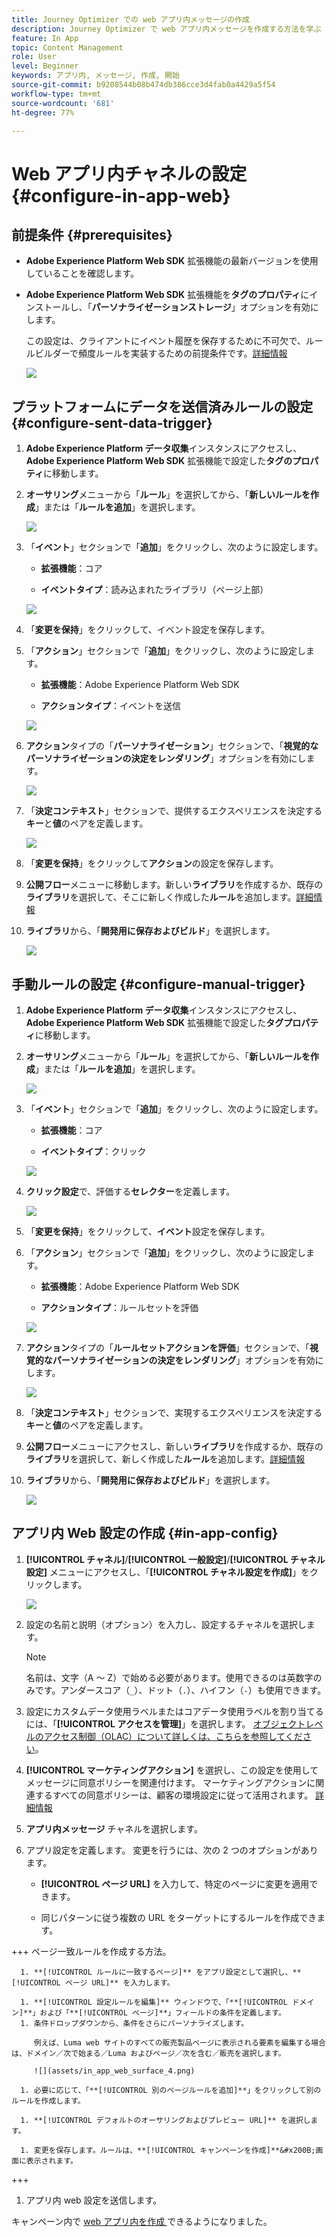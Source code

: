 ```yaml
---
title: Journey Optimizer での web アプリ内メッセージの作成
description: Journey Optimizer で web アプリ内メッセージを作成する方法を学ぶ
feature: In App
topic: Content Management
role: User
level: Beginner
keywords: アプリ内, メッセージ, 作成, 開始
source-git-commit: b9208544b08b474db386cce3d4fab0a4429a5f54
workflow-type: tm+mt
source-wordcount: '681'
ht-degree: 77%

---
```



# Web アプリ内チャネルの設定 {#configure-in-app-web}

## 前提条件 {#prerequisites}

* **Adobe Experience Platform Web SDK** 拡張機能の最新バージョンを使用していることを確認します。

* **Adobe Experience Platform Web SDK** 拡張機能を&#x200B;**タグのプロパティ**&#x200B;にインストールし、「**パーソナライゼーションストレージ**」オプションを有効にします。

  この設定は、クライアントにイベント履歴を保存するために不可欠で、ルールビルダーで頻度ルールを実装するための前提条件です。[詳細情報](https://experienceleague.adobe.com/docs/experience-platform/tags/extensions/client/web-sdk/web-sdk-extension-configuration.html?lang=ja)

  ![](assets/configure_web_inapp_1.png)

## プラットフォームにデータを送信済みルールの設定 {#configure-sent-data-trigger}

1. **Adobe Experience Platform データ収集**&#x200B;インスタンスにアクセスし、**Adobe Experience Platform Web SDK** 拡張機能で設定した&#x200B;**タグのプロパティ**&#x200B;に移動します。

1. **オーサリング**&#x200B;メニューから「**ルール**」を選択してから、「**新しいルールを作成**」または「**ルールを追加**」を選択します。

   ![](assets/configure_web_inapp_2.png)

1. 「**イベント**」セクションで「**追加**」をクリックし、次のように設定します。

   * **拡張機能**：コア

   * **イベントタイプ**：読み込まれたライブラリ（ページ上部）

   ![](assets/configure_web_inapp_3.png)

1. 「**変更を保持**」をクリックして、イベント設定を保存します。

1. 「**アクション**」セクションで「**追加**」をクリックし、次のように設定します。

   * **拡張機能**：Adobe Experience Platform Web SDK

   * **アクションタイプ**：イベントを送信

   ![](assets/configure_web_inapp_4.png)

1. **アクション**&#x200B;タイプの「**パーソナライゼーション**」セクションで、「**視覚的なパーソナライゼーションの決定をレンダリング**」オプションを有効にします。

   ![](assets/configure_web_inapp_5.png)

1. 「**決定コンテキスト**」セクションで、提供するエクスペリエンスを決定する&#x200B;**キー**&#x200B;と&#x200B;**値**&#x200B;のペアを定義します。

   ![](assets/configure_web_inapp_6.png)

1. 「**変更を保持**」をクリックして&#x200B;**アクション**&#x200B;の設定を保存します。

1. **公開フロー**&#x200B;メニューに移動します。新しい&#x200B;**ライブラリ**&#x200B;を作成するか、既存の&#x200B;**ライブラリ**&#x200B;を選択して、そこに新しく作成した&#x200B;**ルール**&#x200B;を追加します。[詳細情報](https://experienceleague.adobe.com/docs/experience-platform/tags/publish/libraries.html?lang=ja#create-a-library)

1. **ライブラリ**&#x200B;から、「**開発用に保存およびビルド**」を選択します。

   ![](assets/configure_web_inapp_7.png)

## 手動ルールの設定 {#configure-manual-trigger}

1. **Adobe Experience Platform データ収集**&#x200B;インスタンスにアクセスし、**Adobe Experience Platform Web SDK** 拡張機能で設定した&#x200B;**タグプロパティ**&#x200B;に移動します。

1. **オーサリング**&#x200B;メニューから「**ルール**」を選択してから、「**新しいルールを作成**」または「**ルールを追加**」を選択します。

   ![](assets/configure_web_inapp_8.png)

1. 「**イベント**」セクションで「**追加**」をクリックし、次のように設定します。

   * **拡張機能**：コア

   * **イベントタイプ**：クリック

   ![](assets/configure_web_inapp_9.png)

1. **クリック設定**&#x200B;で、評価する&#x200B;**セレクター**&#x200B;を定義します。

   ![](assets/configure_web_inapp_10.png)

1. 「**変更を保持**」をクリックして、**イベント**&#x200B;設定を保存します。

1. 「**アクション**」セクションで「**追加**」をクリックし、次のように設定します。

   * **拡張機能**：Adobe Experience Platform Web SDK

   * **アクションタイプ**：ルールセットを評価

   ![](assets/configure_web_inapp_11.png)

1. **アクション**&#x200B;タイプの「**ルールセットアクションを評価**」セクションで、「**視覚的なパーソナライゼーションの決定をレンダリング**」オプションを有効にします。

   ![](assets/configure_web_inapp_13.png)

1. 「**決定コンテキスト**」セクションで、実現するエクスペリエンスを決定する&#x200B;**キー**&#x200B;と&#x200B;**値**&#x200B;のペアを定義します。

1. **公開フロー**&#x200B;メニューにアクセスし、新しい&#x200B;**ライブラリ**&#x200B;を作成するか、既存の&#x200B;**ライブラリ**&#x200B;を選択して、新しく作成した&#x200B;**ルール**&#x200B;を追加します。[詳細情報](https://experienceleague.adobe.com/docs/experience-platform/tags/publish/libraries.html?lang=ja#create-a-library)

1. **ライブラリ**&#x200B;から、「**開発用に保存およびビルド**」を選択します。

   ![](assets/configure_web_inapp_14.png)

## アプリ内 Web 設定の作成 {#in-app-config}

1. **[!UICONTROL チャネル]**/**[!UICONTROL 一般設定]**/**[!UICONTROL チャネル設定]** メニューにアクセスし、「**[!UICONTROL チャネル設定を作成]**」をクリックします。

   ![](assets/in-app-web-config-1.png)

1. 設定の名前と説明（オプション）を入力し、設定するチャネルを選択します。

   >[!NOTE]
   >
   > 名前は、文字（A ～ Z）で始める必要があります。使用できるのは英数字のみです。アンダースコア（`_`）、ドット（`.`）、ハイフン（`-`）も使用できます。

1. 設定にカスタムデータ使用ラベルまたはコアデータ使用ラベルを割り当てるには、「**[!UICONTROL アクセスを管理]**」を選択します。 [オブジェクトレベルのアクセス制御（OLAC）について詳しくは、こちらを参照してください](../administration/object-based-access.md)。

1. **[!UICONTROL マーケティングアクション]** を選択し、この設定を使用してメッセージに同意ポリシーを関連付けます。 マーケティングアクションに関連するすべての同意ポリシーは、顧客の環境設定に従って活用されます。 [詳細情報](../action/consent.md#surface-marketing-actions)

1. **アプリ内メッセージ** チャネルを選択します。

1. アプリ設定を定義します。 変更を行うには、次の 2 つのオプションがあります。

   * **[!UICONTROL ページ URL]** を入力して、特定のページに変更を適用できます。

   * 同じパターンに従う複数の URL をターゲットにするルールを作成できます。

+++ ページ一致ルールを作成する方法。

      1. **[!UICONTROL ルールに一致するページ]** をアプリ設定として選択し、**[!UICONTROL ページ URL]** を入力します。

      1. **[!UICONTROL 設定ルールを編集]** ウィンドウで、「**[!UICONTROL ドメイン]**」および「**[!UICONTROL ページ]**」フィールドの条件を定義します。
      1. 条件ドロップダウンから、条件をさらにパーソナライズします。

         例えば、Luma web サイトのすべての販売製品ページに表示される要素を編集する場合は、ドメイン／次で始まる／Luma およびページ／次を含む／販売を選択します。

         ![](assets/in_app_web_surface_4.png)

      1. 必要に応じて、「**[!UICONTROL 別のページルールを追加]**」をクリックして別のルールを作成します。

      1. **[!UICONTROL デフォルトのオーサリングおよびプレビュー URL]** を選択します。

      1. 変更を保存します。ルールは、**[!UICONTROL キャンペーンを作成]**&#x200B;画面に表示されます。

+++

1. アプリ内 web 設定を送信します。

キャンペーン内で [web アプリ内を作成 ](../in-app/create-in-app-web.md) できるようになりました。
